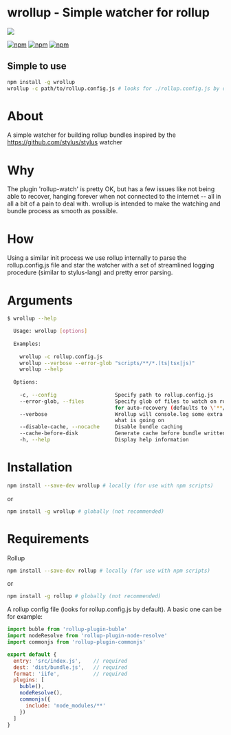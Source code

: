 # wrollup - Simple watcher for rollup

![](https://fat.gfycat.com/FelineAffectionateCockerspaniel.gif)

[![npm](https://img.shields.io/npm/v/wrollup.svg?maxAge=2592000)](https://www.npmjs.com/package/wrollup)
[![npm](https://img.shields.io/npm/dm/wrollup.svg?maxAge=2592000)](https://www.npmjs.com/package/wrollup)
[![npm](https://img.shields.io/npm/l/wrollup.svg?maxAge=2592000)](https://www.npmjs.com/package/wrollup)

## Simple to use
```bash
npm install -g wrollup
wrollup -c path/to/rollup.config.js # looks for ./rollup.config.js by default
```

# About
A simple watcher for building rollup bundles inspired by the https://github.com/stylus/stylus watcher

# Why
The plugin 'rollup-watch' is pretty OK, but has a few issues like not being able to recover, hanging forever when not connected to the internet -- all in all a bit of a pain to deal with. wrollup is intended to make the watching and bundle process as smooth as possible.

# How
Using a similar init process we use rollup internally to parse the rollup.config.js file and star the watcher with a set of streamlined logging procedure (similar to stylus-lang) and pretty error parsing.

# Arguments
```bash
$ wrollup --help

  Usage: wrollup [options]
  
  Examples:
  
    wrollup -c rollup.config.js
    wrollup --verbose --error-glob "scripts/**/*.(ts|tsx|js)"
    wrollup --help
  
  Options:
  
    -c, --config                   Specify path to rollup.config.js
    --error-glob, --files          Specify glob of files to watch on rollup error/crash
                                   for auto-recovery (defaults to \'**/*.js*\')
    --verbose                      Wrollup will console.log some extra info of
                                   what is going on
    --disable-cache, --nocache     Disable bundle caching
    --cache-before-disk            Generate cache before bundle written to disk
    -h, --help                     Display help information
```

# Installation
```bash
npm install --save-dev wrollup # locally (for use with npm scripts)
```
or
```bash
npm install -g wrollup # globally (not recommended)
```

# Requirements
Rollup
```bash
npm install --save-dev rollup # locally (for use with npm scripts)
```
or
```bash
npm install -g rollup # globally (not recommended)
```

A rollup config file (looks for rollup.config.js by default). A basic one can be for example:
```js
import buble from 'rollup-plugin-buble'
import nodeResolve from 'rollup-plugin-node-resolve'
import commonjs from 'rollup-plugin-commonjs'

export default {
  entry: 'src/index.js',    // required
  dest: 'dist/bundle.js',   // required
  format: 'iife',           // required
  plugins: [
    buble(),
    nodeResolve(),
    commonjs({
      include: 'node_modules/**'
    })
  ]
}
```
